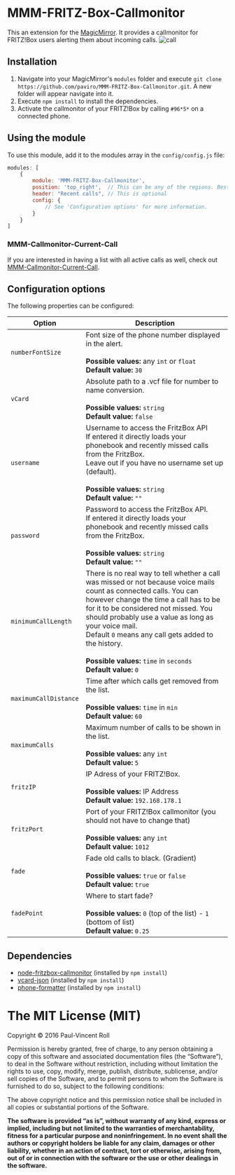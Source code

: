 # MMM-FRITZ-Box-Callmonitor
This an extension for the [MagicMirror](https://github.com/MichMich/MagicMirror). It provides a callmonitor for FRITZ!Box users alerting them about incoming calls.
![call](https://cloud.githubusercontent.com/assets/992826/14791014/3febe6b4-0b14-11e6-89d8-160a7c459835.png)


## Installation
1. Navigate into your MagicMirror's `modules` folder and execute `git clone https://github.com/paviro/MMM-FRITZ-Box-Callmonitor.git`. A new folder will appear navigate into it.
2. Execute `npm install` to install the dependencies.
3. Activate the callmonitor of your FRITZ!Box by calling `#96*5*` on a connected phone.

## Using the module

To use this module, add it to the modules array in the `config/config.js` file:
````javascript
modules: [
	{
		module: 'MMM-FRITZ-Box-Callmonitor',
		position: 'top_right',	// This can be any of the regions. Best results in left or right regions.
		header: "Recent calls", // This is optional
		config: {
			// See 'Configuration options' for more information.
		}
	}
]
````

### MMM-Callmonitor-Current-Call
If you are interested in having a list with all active calls as well, check out [MMM-Callmonitor-Current-Call](https://github.com/paviro/MMM-Callmonitor-Current-Call). 

## Configuration options

The following properties can be configured:


<table width="100%">
	<!-- why, markdown... -->
	<thead>
		<tr>
			<th>Option</th>
			<th width="100%">Description</th>
		</tr>
	<thead>
	<tbody>
		<tr>
			<td><code>numberFontSize</code></td>
			<td>Font size of the phone number displayed in the alert.<br>
				<br><b>Possible values:</b> any <code>int</code> or <code>float</code>
				<br><b>Default value:</b> <code>30</code>
			</td>
		</tr>
		<tr>
			<td><code>vCard</code></td>
			<td>Absolute path to a .vcf file for number to name conversion.<br>
				<br><b>Possible values:</b> <code>string</code>
				<br><b>Default value:</b> <code>false</code>
			</td>
		</tr>
		<tr>
			<td><code>username</code></td>
			<td>Username to access the FritzBox API <br>
			If entered it directly loads your phonebook and recently missed calls from the FritzBox. <br>
			Leave out if you have no username set up (default).<br>
				<br><b>Possible values:</b> <code>string</code>
				<br><b>Default value:</b> <code>""</code>
			</td>
		</tr>
		<tr>
			<td><code>password</code></td>
			<td>Password to access the FritzBox API. <br> 
			If entered it directly loads your phonebook and recently missed calls from the FritzBox.<br>
				<br><b>Possible values:</b> <code>string</code>
				<br><b>Default value:</b> <code>""</code>
			</td>
		</tr>
		<tr>
			<td><code>minimumCallLength</code></td>
			<td>There is no real way to tell whether a call was missed or not because voice mails count as connected calls. You can however change the time a call has to be for it to be considered not missed. You should probably use a value as long as your voice mail. <br>Default <code>0</code> means any call gets added to the history.<br>
				<br><b>Possible values:</b> <code>time</code> in <code>seconds</code>
				<br><b>Default value:</b> <code>0</code>
			</td>
		</tr>
		<tr>
			<td><code>maximumCallDistance</code></td>
			<td>Time after which calls get removed from the list.<br>
				<br><b>Possible values:</b> <code>time</code> in <code>min</code>
				<br><b>Default value:</b> <code>60</code>
			</td>
		</tr>
		<tr>
			<td><code>maximumCalls</code></td>
			<td>Maximum number of calls to be shown in the list.<br>
				<br><b>Possible values:</b> any <code>int</code>
				<br><b>Default value:</b> <code>5</code>
			</td>
		</tr>
		<tr>
			<td><code>fritzIP</code></td>
			<td>IP Adress of your FRITZ!Box.<br>
				<br><b>Possible values:</b> IP Address
				<br><b>Default value:</b> <code>192.168.178.1</code>
			</td>
		</tr>
		<tr>
			<td><code>fritzPort</code></td>
			<td>Port of your FRITZ!Box callmonitor (you should not have to change that)<br>
				<br><b>Possible values:</b> any <code>int</code>
				<br><b>Default value:</b> <code>1012</code>
			</td>
		</tr>
		<tr>
			<td><code>fade</code></td>
			<td>Fade old calls to black. (Gradient)<br>
				<br><b>Possible values:</b> <code>true</code> or <code>false</code>
				<br><b>Default value:</b> <code>true</code>
			</td>
		</tr>
		<tr>
			<td><code>fadePoint</code></td>
			<td>Where to start fade?<br>
				<br><b>Possible values:</b> <code>0</code> (top of the list) - <code>1</code> (bottom of list)
				<br><b>Default value:</b> <code>0.25</code>
			</td>
		</tr>
	</tbody>
</table>

## Dependencies
- [node-fritzbox-callmonitor](https://www.npmjs.com/package/node-fritzbox-callmonitor) (installed by `npm install`)
- [vcard-json](https://www.npmjs.com/package/vcard-json) (installed by `npm install`)
- [phone-formatter](https://www.npmjs.com/package/phone-formatter) (installed by `npm install`)

The MIT License (MIT)
=====================

Copyright © 2016 Paul-Vincent Roll

Permission is hereby granted, free of charge, to any person
obtaining a copy of this software and associated documentation
files (the “Software”), to deal in the Software without
restriction, including without limitation the rights to use,
copy, modify, merge, publish, distribute, sublicense, and/or sell
copies of the Software, and to permit persons to whom the
Software is furnished to do so, subject to the following
conditions:

The above copyright notice and this permission notice shall be
included in all copies or substantial portions of the Software.

**The software is provided “as is”, without warranty of any kind, express or implied, including but not limited to the warranties of merchantability, fitness for a particular purpose and noninfringement. In no event shall the authors or copyright holders be liable for any claim, damages or other liability, whether in an action of contract, tort or otherwise, arising from, out of or in connection with the software or the use or other dealings in the software.**
